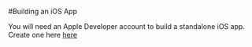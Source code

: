#Building an iOS App

You will need an Apple Developer account to build a standalone iOS app.  Create one here [here](https://appleid.apple.com/account?appId=632&returnUrl=https%3A%2F%2Fdeveloper.apple.com%2Faccount%2F#!&page=create)
